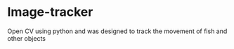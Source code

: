 # Image-tracker
Open CV using python and was designed to track the movement of fish and other objects
